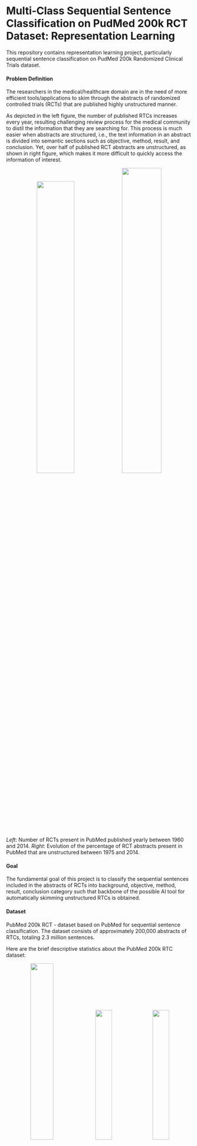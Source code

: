 # Multi‑Class Sequential Sentence Classification on PudMed 200k RCT Dataset: Representation Learning
This repository contains representation learning project, particularly sequential sentence classification on PudMed 200k Randomized Clinical Trials dataset.

#### Problem Definition
The researchers in the medical/healthcare domain are in the need of more efficient tools/applications to skim through the abstracts of randomized controlled trials (RCTs) that are published highly unstructured manner.

As depicted in the left figure, the number of published RTCs increases every year, resulting challenging review process for the medical community to distil the information that they are searching for. This process is much easier when abstracts are structured, i.e., the text information in an abstract is divided into semantic sections such as objective, method, result, and conclusion. Yet, over half of published RCT abstracts are unstructured, as shown in right figure, which makes it more difficult to quickly access the information of interest.


<p align="center" width="100%">
<img src="https://github.com/ceylanmesut/Multi-Class-Sequential-Sentence-Classification-on-PudMed-200k-RCT-Dataset-Representation-Learning/tree/main/figures/Fig1.PNG" width=45%>
<img src="https://github.com/ceylanmesut/Multi-Class-Sequential-Sentence-Classification-on-PudMed-200k-RCT-Dataset-Representation-Learning/tree/main/figures/Fig2.PNG" width=46%>
<figcaption>

*Left*: Number of RCTs present in PubMed published yearly between 1960 and 2014.
*Right:* Evolution of the percentage of RCT abstracts present in PubMed that are unstructured between 1975 and 2014.
</figcaption>
</p>



#### Goal
The fundamental goal of this project is to classify the sequential sentences included in the abstracts of RCTs into background, objective, method, result, conclusion category such that backbone of the possible AI tool for automatically skimming unstructured RTCs is obtained.

#### Dataset
PubMed 200k RCT - dataset based on PubMed for sequential sentence classification. The dataset consists of approximately 200,000 abstracts of RTCs, totaling 2.3 million sentences.

Here are the brief descriptive statistics about the PubMed 200k RTC dataset:

<p align="center" width="100%">
<img src="https://github.com/ceylanmesut/Multi-Class-Sequential-Sentence-Classification-on-PudMed-200k-RCT-Dataset-Representation-Learning/tree/main/figures/Fig3.PNG" width=35%>
<img src="https://github.com/ceylanmesut/Multi-Class-Sequential-Sentence-Classification-on-PudMed-200k-RCT-Dataset-Representation-Learning/tree/main/figures/Fig4.PNG" width=30%>
<img src="https://github.com/ceylanmesut/Multi-Class-Sequential-Sentence-Classification-on-PudMed-200k-RCT-Dataset-Representation-Learning/tree/main/figures/Fig5.PNG" width=30%>
<figcaption>

*Left:* Number of sentences w.r.t class labels.
*Middle:* Distribution of the number of tokens the sentence. Minimum: 1; mean: 26.2; maximum: 338; variance: 227.6; skewness: 2.0; kurtosis: 8.7.
*Right:* Distribution of the number of sentences per abstract. Minimum: 3; mean: 11.6; maximum: 51; variance: 9.5; skewness: 0.9; kurtosis: 2.6..</figcaption>

#### Labels and Performance Metric
Ground truth labels are divided into five categories: background, objective, method, result, and conclusion. The Evaluation metric is identified as the F1-score.

#### Project Steps
1. Conduct preprocessing: Lowercasing, stop-word removal, replacing the digits with special tokens and punctuation removal.
2. Develop Baseline model: TF-IDF + Logistic Regression combination.
3. Develop Word2Vec Model: Using gensim library.
4. Developing LSTM/ GRU models for the text classification.

### Respiratory Structure
- `project_notebook.ipynb`:A Jupyter notebook that includes project steps taken for the project.
- `models`: Machine learning models' artifacts obtained after project finalization.
- `figures`: The plots.
- `datasets`: A directory containing PubMed 200k RTC dataset. Not included in the repository due to online data availability.

### Results and Discussion
Below is the table demonstrating models, their parameters, architecture details, training methodologies, accuracies and weighted F1-scores.

| Models | Embedding Output Size | Bidirectional |# RNN Units | Dropout| Learning Rate | Optimizer | Batch Size | # of epochs | Accuracy* |Weighted F1 Score*|
|:---:|:-------------:|:-----------:|:-----------:|:-------------:|:-----------:|:-----------:|:-----------:|:-----------:|:-----------:|:-----------:|
|LSTM (Vanilla) |10|-|10|-| 0.0001| adam| 2000| 10|0.348|0.180|
|LSTM           |100|one|10|-|0.0001| adam| 2000|20|0.801|0.798|
|LSTM           |20|double|10-10|0.2|0.0001| adam|2000|20|0.790|0.788|
|LSTM           |10|double|60-60|0.5|0.001| adam|2000|5|0.807|0.804|
|LSTM          |10|double|50-10|0.5|0.001|RMSprop|1000|10|0.825|0.823|
|LSTM          |10|double|50-10 + dropout|0.5|0.001|RMSprop|1000|15|**0.830**|**0.828**|
|-----------|-----------|-----------|-----------|-----------|-----------| ------------|------------|------------|------------|------------|
|GRU (Vanilla) |10|-|10|-| 0.0001| adam| 2000| 20| 0.345| 0.178|
|GRU           |10|one|10|-| 0.0001| adam| 2000| 10| 0.780| 0.775|
|GRU           |10|one|10|-| 0.0001| adam| 2000| 20| 0.863| 0.824|

*Model performances depicted obtained on the test set.*

In this project, we developed multiple deep learning models, LSTM and GRU models, with differing model parameters and architectures and evaluated the model performances. What we observe is that the output dimension of the embedding layer plays a key role however, it introduces the number of model parameters and training time greatly.

Secondly, bidirectionality is a game-changer factor in our models. Once it is introduced, RNN units are able to preserve information from past and future states, thus capturing dependencies within sequences and learning over training dataset.

Specifically, we observe that introducing Dropout layer after Dense Layer as well as within Bidirectional LSTM allowed our model to perform the best. Additionally, creating a Bidirectional bottleneck by double LSTM units with the size of 50 and 10 distils the crucial states to pass through the network, resulting the best model performance.

### Main Challenges and Future Work

From NLP point of view, it is difficult to obtain well-represented domain-specific embeddings, in our case healthcare domain. Additionally, we haven't used any pre-trained model such as BioBert to head start with robust word representations.

As future action, one can experiment with different word embedding models such as Glove and Doc2Vec. In this project, we treat each sequence separately and extract features from word level. One can extend this approach with feeding series of sequences each time, thus enforcing model to treat the series as documents and capture relationships among them.

Additionally, one can extend the proposed architectures with deeper RNN models, and explore different optimizers and learning rates, batch sizes, vocabulary sizes, Ngram approaches, and all the other parameters that are not mentioned.

### Acknowledgements
The graphs are included in this README file: *Source: [PubMed 200k RCT: a Dataset for Sequential Sentence Classification in Medical Abstracts](https://aclanthology.org/I17-2052) (Dernoncourt & Lee, IJCNLP 2017)*

### License
This work is licensed under MIT License, however, it is subject to repository-owner approval and permission for public and private usage.
